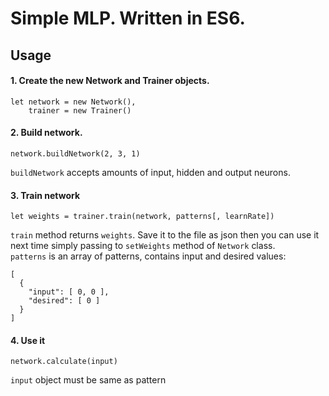# Simple MLP. Written in ES6.

## Usage

#### 1. Create the new Network and Trainer objects.

```
let network = new Network(),
    trainer = new Trainer()
```

#### 2. Build network.

```
network.buildNetwork(2, 3, 1)
```
```buildNetwork``` accepts amounts of input, hidden and output neurons.

#### 3. Train network

```
let weights = trainer.train(network, patterns[, learnRate])
```
```train``` method returns ```weights```. Save it to the file as json then you can use it next time simply passing to ```setWeights``` method of ```Network``` class.
<br>```patterns``` is an array of patterns, contains input and desired values: 
```
[
  {
    "input": [ 0, 0 ],
    "desired": [ 0 ]
  }
]
```

#### 4. Use it

```
network.calculate(input)
```
```input``` object must be same as pattern
